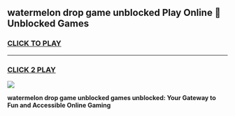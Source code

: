 
## watermelon drop game unblocked Play Online 👋 Unblocked Games
<h3>
<a href="https://premium.freeplayer.one?title=watermelon_drop_game_unblocked&ref=19F">CLICK TO PLAY</a></h3>
<hr>

<h3>
<a href="https://premium.freeplayer.one?title=watermelon_drop_game_unblocked&ref=19F">CLICK 2 PLAY</a>
  
</h3>

<a href="https://premium.freeplayer.one?title=watermelon_drop_game_unblocked&ref=19F"><img src="https://clearcache.store/games.png"></a>


**watermelon drop game unblocked games unblocked: Your Gateway to Fun and Accessible Online Gaming**
